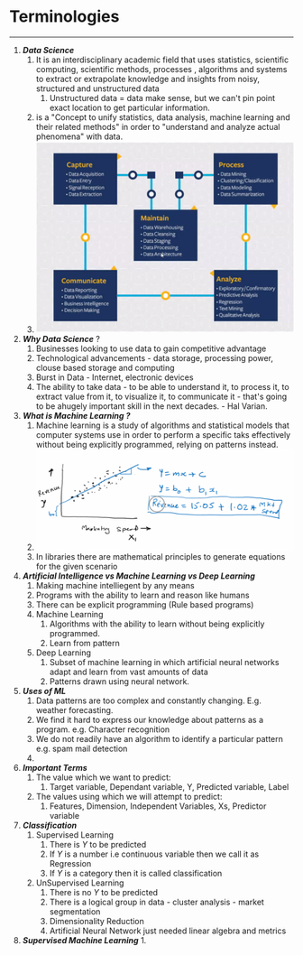 # Terminologies

---

1. **_Data Science_**
   1. It is an interdisciplinary academic field that uses statistics, scientific computing, scientific methods, processes , algorithms and systems to extract or extrapolate knowledge and insights from noisy, structured and unstructured data
      1. Unstructured data = data make sense, but we can't pin point exact location to get particular information.
   2. is a "Concept to unify statistics, data analysis, machine learning and their related methods" in order to "understand and analyze actual phenomena" with data.
   3. ![What is Data Science](./datascience.png)
2. **_Why Data Science_** ?
   1. Businesses looking to use data to gain competitive advantage
   2. Technological advancements - data storage, processing power, clouse based storage and computing
   3. Burst in Data - Internet, electronic devices
   4. The ability to take data - to be able to understand it, to process it, to extract value from it, to visualize it, to communicate it - that's going to be ahugely important skill in the next decades. - Hal Varian.
3. **_What is Machine Learning ?_**
   1. Machine learning is a study of algorithms and statistical models that computer systems use in order to perform a specific taks effectively without being explicitly programmed, relying on patterns instead.
   2. ![[MachineLearning.png]](./MachineLearning.png)
   3. In libraries there are mathematical principles to generate equations for the given scenario
4. **_Artificial Intelligence vs Machine Learning vs Deep Learning_**
   1. Making machine intelliegent by any means
   2. Programs with the ability to learn and reason like humans
   3. There can be explicit programming (Rule based programs)
   4. Machine Learning
      1. Algorithms with the ability to learn without being explicitly programmed.
      2. Learn from pattern
   5. Deep Learning
      1. Subset of machine learning in which artificial neural networks adapt and learn from vast amounts of data
      2. Patterns drawn using neural network.
5.  ***Uses of ML***
	1. Data patterns are too complex and constantly changing. E.g. weather forecasting.
	2. We find it hard to express our knowledge about patterns as a program. e.g. Character recognition 
	3. We do not readily have an algorithm to identify a particular pattern e.g. spam mail detection
	4. 
6.  ***Important Terms***
	1. The value which we want to predict: 
		1. Target variable, Dependant variable, Y, Predicted variable, Label 
	2. The values using which we will attempt to predict: 
		1. Features, Dimension, Independent Variables, Xs, Predictor variable
7. ***Classification*** 
	1. Supervised Learning
		1. There is $Y$ to be predicted 
		2.  If $Y$ is a number i.e continuous variable then we call it as Regression
		3.  If $Y$ is a category then it is called classification
	2.  UnSupervised Learning
		1. There is no $Y$ to be predicted
		2. There is a logical group in data - cluster analysis - market segmentation
		3.  Dimensionality Reduction
		4.  Artificial Neural Network just needed linear algebra and metrics
8. ***Supervised Machine Learning***
	1. 

